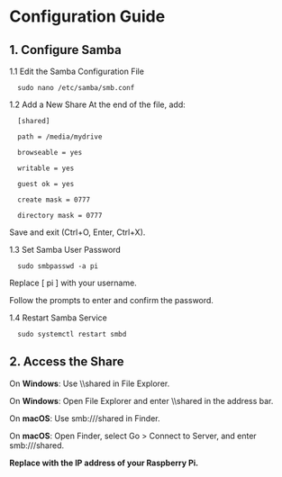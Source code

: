 # Configuration Guide

## 1. Configure Samba

1.1 Edit the Samba Configuration File
   
      sudo nano /etc/samba/smb.conf

1.2 Add a New Share
   At the end of the file, add:
   
      [shared]
      
      path = /media/mydrive
      
      browseable = yes
      
      writable = yes
      
      guest ok = yes
      
      create mask = 0777
      
      directory mask = 0777

   Save and exit (Ctrl+O, Enter, Ctrl+X).

1.3 Set Samba User Password

      sudo smbpasswd -a pi

Replace [ pi ] with your username.

Follow the prompts to enter and confirm the password.

1.4 Restart Samba Service

      sudo systemctl restart smbd

## 2. Access the Share

On **Windows**: Use \\<raspberrypi-ip>\shared in File Explorer.

On **Windows**: Open File Explorer and enter \\<raspberrypi-ip>\shared in the address bar.

On **macOS**: Use smb://<raspberrypi-ip>/shared in Finder.

On **macOS**: Open Finder, select Go > Connect to Server, and enter smb://<raspberrypi-ip>/shared.

   **Replace <raspberrypi-ip> with the IP address of your Raspberry Pi.**


